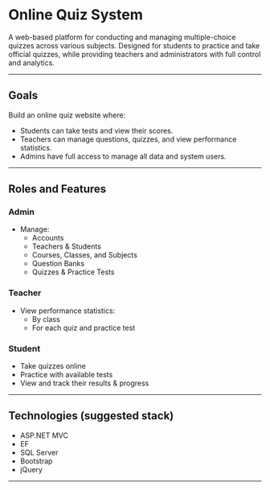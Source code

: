 # Online Quiz System

A web-based platform for conducting and managing multiple-choice quizzes across various subjects. Designed for students to practice and take official quizzes, while providing teachers and administrators with full control and analytics.

---

## Goals

Build an online quiz website where:
- Students can take tests and view their scores.
- Teachers can manage questions, quizzes, and view performance statistics.
- Admins have full access to manage all data and system users.

---

## Roles and Features

### Admin
- Manage:
  - Accounts
  - Teachers & Students
  - Courses, Classes, and Subjects
  - Question Banks
  - Quizzes & Practice Tests

### Teacher
- View performance statistics:
  - By class
  - For each quiz and practice test

### Student
- Take quizzes online
- Practice with available tests
- View and track their results & progress

---

## Technologies (suggested stack)
- ASP.NET MVC
- EF
- SQL Server 
- Bootstrap
- jQuery 
---
